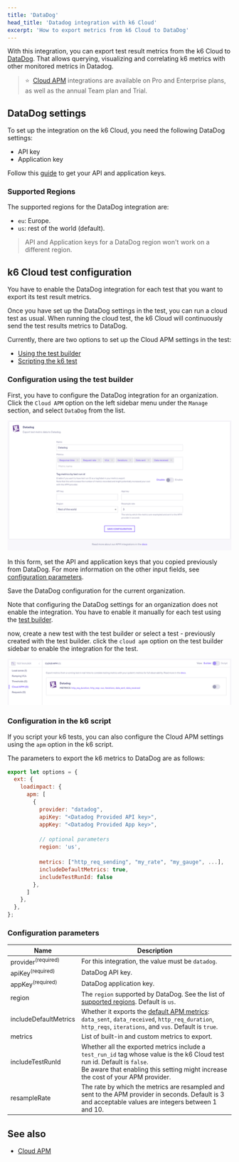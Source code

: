 ```yaml
---
title: 'DataDog'
head_title: 'Datadog integration with k6 Cloud'
excerpt: 'How to export metrics from k6 Cloud to DataDog'
---
```


With this integration, you can export test result metrics from the k6 Cloud to [DataDog](https://www.datadoghq.com/). That allows querying, visualizing and correlating k6 metrics with other monitored metrics in Datadog. 

> ⭐️  &nbsp;[Cloud APM](/cloud/integrations/cloud-apm/) integrations are available on Pro and Enterprise plans, as well as the annual Team plan and Trial.


## DataDog settings

To set up the integration on the k6 Cloud, you need the following DataDog settings:

- API key
- Application key

Follow this [guide](https://docs.datadoghq.com/account_management/api-app-keys/) to get your API and application keys.  

### Supported Regions

The supported regions for the DataDog integration are:

- `eu`: Europe.
- `us`: rest of the world (default).

> API and Application keys for a DataDog region won't work on a different region.

## k6 Cloud test configuration

You have to enable the DataDog integration for each test that you want to export its test result metrics.

Once you have set up the DataDog settings in the test, you can run a cloud test as usual. When running the cloud test, the k6 Cloud will continuously send the test results metrics to DataDog.

Currently, there are two options to set up the Cloud APM settings in the test:

- [Using the test builder](#configuration-using-the-test-builder)
- [Scripting the k6 test](#configuration-in-the-k6-script)  

### Configuration using the test builder

First, you have to configure the DataDog integration for an organization. Click the `Cloud APM` option on the left sidebar menu under the `Manage` section, and select `DataDog` from the list.

![Cloud APM - DataDog Form UI](images/datadog-cloud-app-form.png)

In this form, set the API and application keys that you copied previously from DataDog.  For more information on the other input fields, see [configuration parameters](#configuration-parameters).

Save the DataDog configuration for the current organization. 

Note that configuring the DataDog settings for an organization does not enable the integration. You have to enable it manually for each test using the [test builder](/test-authoring/test-builder).

now, create a new test with the test builder or select a test - previously created with the test builder. click the `cloud apm` option on the test builder sidebar to enable the integration for the test.

![Cloud APM - DataDog Test Builder UI](images/datadog-cloud-app-testbuilder.png)

### Configuration in the k6 script

If you script your k6 tests, you can also configure the Cloud APM settings using the `apm` option in the k6 script. 

The parameters to export the k6 metrics to DataDog are as follows:

```javascript
export let options = {
  ext: {
    loadimpact: {
      apm: [
        {
          provider: "datadog",
          apiKey: "<Datadog Provided API key>",
          appKey: "<Datadog Provided App key>",

          // optional parameters
          region: 'us',

          metrics: ["http_req_sending", "my_rate", "my_gauge", ...],
          includeDefaultMetrics: true,
          includeTestRunId: false
        },
      ]
    },
  },
};
```

### Configuration parameters

| Name                    | Description                                                                                                                                            |
| ----------------------- | ------------------------------------------------------------------------------------------------------------------------------------------------------ |
| provider<sup>(required)</sup>              | For this integration, the value must be `datadog`.   |
| apiKey<sup>(required)</sup>                | DataDog API key.                         |
| appKey<sup>(required)</sup>                | DataDog application key.                 |
| region                | The `region` supported by DataDog. See the list of [supported regions](#supported-regions). Default is `us`.                 |
| includeDefaultMetrics | Whether it exports the [default APM metrics](/cloud/integrations/cloud-apm/#default-apm-metrics): `data_sent`, `data_received`, `http_req_duration`, `http_reqs`, `iterations`, and `vus`. Default is `true`. |
| metrics               | List of built-in and custom metrics to export.    |
| includeTestRunId      | Whether all the exported metrics include a `test_run_id` tag whose value is the k6 Cloud test run id. Default is `false`. <br/> Be aware that enabling this setting might increase the cost of your APM provider. |
| resampleRate          | The rate by which the metrics are resampled and sent to the APM provider in seconds. Default is 3 and acceptable values are integers between 1 and 10. |

## See also

- [Cloud APM](/cloud/integrations/cloud-apm/)